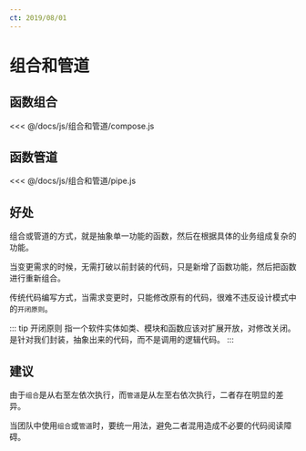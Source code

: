 ```yaml
---
ct: 2019/08/01
---
```


# 组合和管道

## 函数组合

<<< @/docs/js/组合和管道/compose.js

## 函数管道

<<< @/docs/js/组合和管道/pipe.js

## 好处

组合或管道的方式，就是抽象单一功能的函数，然后在根据具体的业务组成复杂的功能。

当变更需求的时候，无需打破以前封装的代码，只是新增了函数功能，然后把函数进行重新组合。

传统代码编写方式，当需求变更时，只能修改原有的代码，很难不违反设计模式中的`开闭原则`。

::: tip 开闭原则
指一个软件实体如类、模块和函数应该对扩展开放，对修改关闭。是针对我们封装，抽象出来的代码，而不是调用的逻辑代码。
:::

## 建议

由于`组合`是从右至左依次执行，而`管道`是从左至右依次执行，二者存在明显的差异。

当团队中使用`组合`或`管道`时，要统一用法，避免二者混用造成不必要的代码阅读障碍。
